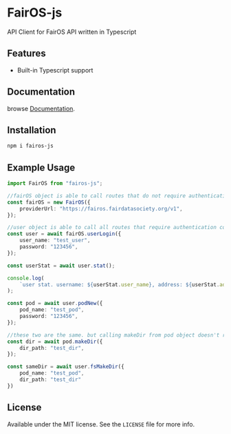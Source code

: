 # FairOS-js

API Client for FairOS API written in Typescript



## Features

- Built-in Typescript support



## Documentation

browse [Documentation](https://soheil555.github.io/fairOS-js).



## Installation

```bash
npm i fairos-js
```



## Example Usage

```typescript
import FairOS from "fairos-js";

//fairOS object is able to call routes that do not require authentication cookie
const fairOS = new FairOS({
    providerUrl: "https://fairos.fairdatasociety.org/v1",
});

//user object is able to call all routes that require authentication cookie
const user = await fairOS.userLogin({
    user_name: "test_user",
    password: "123456",
});

const userStat = await user.stat();

console.log(
    `user stat. username: ${userStat.user_name}, address: ${userStat.address}`
);

const pod = await user.podNew({
    pod_name: "test_pod",
    password: "123456",
});

//these two are the same. but calling makeDir from pod object doesn't require you to set pod_name every time.
const dir = await pod.makeDir({
    dir_path: "test_dir",
});

const sameDir = await user.fsMakeDir({
    pod_name: "test_pod",
    dir_path: "test_dir"
}) 

```



## License

Available under the MIT license. See the `LICENSE` file for more info.


